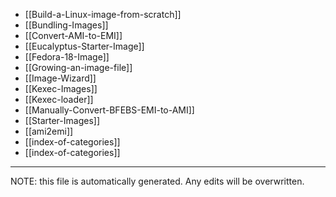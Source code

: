 * [[Build-a-Linux-image-from-scratch]]
* [[Bundling-Images]]
* [[Convert-AMI-to-EMI]]
* [[Eucalyptus-Starter-Image]]
* [[Fedora-18-Image]]
* [[Growing-an-image-file]]
* [[Image-Wizard]]
* [[Kexec-Images]]
* [[Kexec-loader]]
* [[Manually-Convert-BFEBS-EMI-to-AMI]]
* [[Starter-Images]]
* [[ami2emi]]
* [[index-of-categories]]
* [[index-of-categories]]

*****
NOTE: this file is automatically generated. Any edits will be overwritten.
